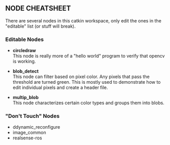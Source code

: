 ## NODE CHEATSHEET

There are several nodes in this catkin workspace, only edit the ones in the "editable" list (or stuff will break).

### Editable Nodes

- __circledraw__  
This node is really more of a "hello world" program to verify that opencv is working.

- __blob_detect__  
This node can filter based on pixel color. Any pixels that pass the threshold are turned green. This is mostly used to demonstrate how to edit individual pixels and create a header file.

- __multip_blob__  
This node characterizes certain color types and groups them into blobs. 

### "Don't Touch" Nodes

- ddynamic_reconfigure
- image_common
- realsense-ros
